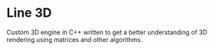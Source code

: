 # Line 3D
Custom 3D engine in C++ written to get a better understanding of 3D rendering using matrices and other algorithms.
